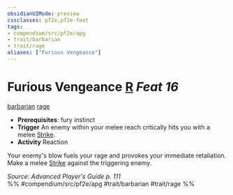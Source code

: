 ```yaml
---
obsidianUIMode: preview
cssclasses: pf2e,pf2e-feat
tags:
- compendium/src/pf2e/apg
- trait/barbarian
- trait/rage
aliases: ["Furious Vengeance"]
---
```

# Furious Vengeance  [R](rules/core-rulebook/chapter-9-playing-the-game.md#Actions "Reaction") *Feat 16*  
[barbarian](rules/traits/barbarian.md "Barbarian Class Trait")  [rage](rules/traits/rage.md "Rage Combat Trait")  

- **Prerequisites**: fury instinct
- **Trigger** An enemy within your melee reach critically hits you with a melee [Strike](rules/actions/strike.md).
- **Activity** Reaction

Your enemy's blow fuels your rage and provokes your immediate retaliation. Make a melee [Strike](rules/actions/strike.md) against the triggering enemy.

*Source: Advanced Player's Guide p. 111*  
%% #compendium/src/pf2e/apg #trait/barbarian #trait/rage %%